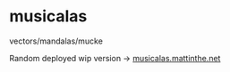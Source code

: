 # musicalas

vectors/mandalas/mucke

Random deployed wip version -> [musicalas.mattinthe.net](http://musicalas.mattinthe.net)
